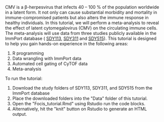 CMV is a β-herpesvirus that infects 40 – 100 % of the population worldwide in a latent form. It not only can cause substantial morbidity and mortality in immune-compromised patients but also alters the immune response in healthy individuals. In this tutorial, we will perform a meta-analysis to reveal the effect of latent cytomegalovirus (CMV) on the circulating immune cells. The meta-analysis will use data from three studies publicly available in the ImmPort database ( [SDY113](http://www.immport.org/immport-open/public/study/study/displayStudyDetail/SDY113), [SDY311](http://www.immport.org/immport-open/public/study/study/displayStudyDetail/SDY311) and [SDY515](http://www.immport.org/immport-open/public/study/study/displayStudyDetail/SDY515)). This tutorial is designed to help you gain hands-on experience in the following areas:

1. R programming
2. Data wrangling with ImmPort data
3. Automated cell gating of CyTOF data
4. Meta-analysis


To run the tutorial:

1. Download the study folders of SDY113, SDY311, and SDY515 from the ImmPort database 
2. Place the downloaded folders into the "Data" folder of this tutorial. 
3. Open the "Focis_tutorial.Rmd" using Rstudio run the code blocks. 
4. Alternatively, hit the "knit" button on Rstudio to generate an HTML output. 


